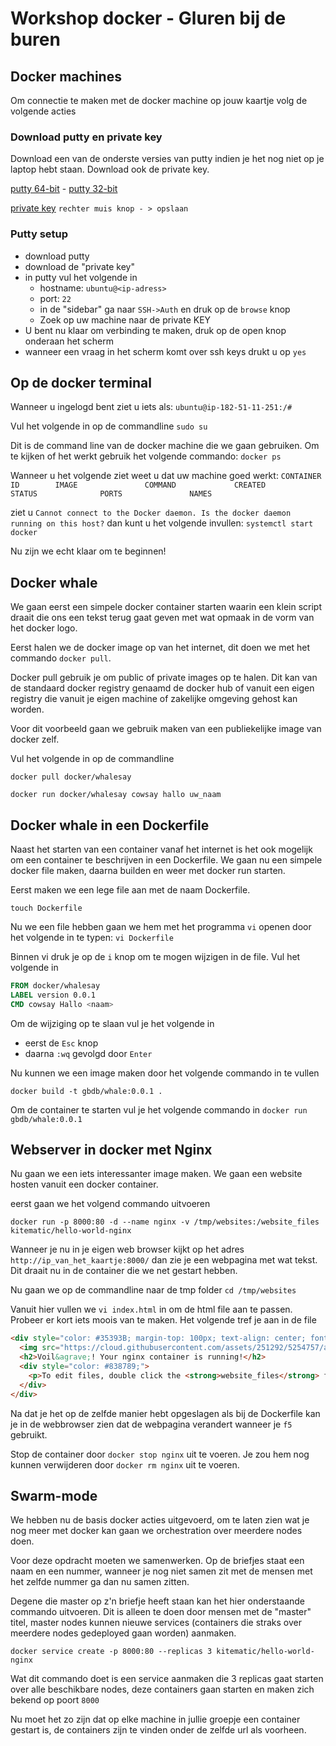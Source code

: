 # Workshop docker - Gluren bij de buren

## Docker machines

Om connectie te maken met de docker machine op jouw kaartje volg de volgende acties

### Download putty en private key

Download een van de onderste versies van putty indien je het nog niet op je laptop hebt staan. Download ook de private key.

[putty 64-bit](https://the.earth.li/~sgtatham/putty/latest/w64/putty-64bit-0.68-installer.msi) -
[putty 32-bit](https://the.earth.li/~sgtatham/putty/latest/w32/putty-0.68-installer.msi)

[private key](https://raw.githubusercontent.com/vincentfree/GlurenBijDeBuren/master/workshop_user1.ppk) `rechter muis knop - > opslaan`

### Putty setup

- download putty
- download de "private key"
- in putty vul het volgende in
  - hostname: `ubuntu@<ip-adress>`
  - port: `22`
  - in de "sidebar" ga naar `SSH->Auth` en druk op de `browse` knop
  - Zoek op uw machine naar de private KEY
- U bent nu klaar om verbinding te maken, druk op de open knop onderaan het scherm
- wanneer een vraag in het scherm komt over ssh keys drukt u op `yes`

## Op de docker terminal

Wanneer u ingelogd bent ziet u iets als: `ubuntu@ip-182-51-11-251:/#`

Vul het volgende in op de commandline `sudo su`

Dit is de command line van de docker machine die we gaan gebruiken.
Om te kijken of het werkt gebruik het volgende commando: `docker ps`

Wanneer u het volgende ziet weet u dat uw machine goed werkt: `CONTAINER ID        IMAGE               COMMAND             CREATED             STATUS              PORTS               NAMES`

ziet u `Cannot connect to the Docker daemon. Is the docker daemon running on this host?` dan kunt u het volgende invullen: `systemctl start docker`

Nu zijn we echt klaar om te beginnen!

## Docker whale

We gaan eerst een simpele docker container starten waarin een klein script draait die ons een tekst terug gaat geven met wat opmaak in de vorm van het docker logo.

Eerst halen we de docker image op van het internet, dit doen we met het commando `docker pull`.

Docker pull gebruik je om public of private images op te halen.
Dit kan van de standaard docker registry genaamd de docker hub of vanuit een eigen registry die vanuit je eigen machine of zakelijke omgeving gehost kan worden.

Voor dit voorbeeld gaan we gebruik maken van een publiekelijke image van docker zelf.

Vul het volgende in op de commandline

`docker pull docker/whalesay`

`docker run docker/whalesay cowsay hallo uw_naam`

## Docker whale in een Dockerfile

Naast het starten van een container vanaf het internet is het ook mogelijk om een container te beschrijven in een Dockerfile.
We gaan nu een simpele docker file maken, daarna builden en weer met docker run starten.

Eerst maken we een lege file aan met de naam Dockerfile.

`touch Dockerfile`

Nu we een file hebben gaan we hem met het programma `vi` openen door het volgende in te typen: `vi Dockerfile`

Binnen vi druk je op de `i` knop om te mogen wijzigen in de file. Vul het volgende in

```Dockerfile
FROM docker/whalesay
LABEL version 0.0.1
CMD cowsay Hallo <naam>
 ```

Om de wijziging op te slaan vul je het volgende in

- eerst de `Esc` knop
- daarna `:wq` gevolgd door `Enter`

Nu kunnen we een image maken door het volgende commando in te vullen

`docker build -t gbdb/whale:0.0.1 .`

Om de container te starten vul je het volgende commando in `docker run gbdb/whale:0.0.1`

## Webserver in docker met Nginx

Nu gaan we een iets interessanter image maken.
We gaan een website hosten vanuit een docker container.

eerst gaan we het volgend commando uitvoeren

`docker run -p 8000:80 -d --name nginx -v /tmp/websites:/website_files kitematic/hello-world-nginx`

Wanneer je nu in je eigen web browser kijkt op het adres `http://ip_van_het_kaartje:8000/`
dan zie je een webpagina met wat tekst. Dit draait nu in de container die we net gestart hebben.

Nu gaan we op de commandline naar de tmp folder `cd /tmp/websites`

Vanuit hier vullen we `vi index.html` in om de html file aan te passen.
Probeer er kort iets moois van te maken. Het volgende tref je aan in de file
```html
<div style="color: #35393B; margin-top: 100px; text-align: center; font-family: HelveticaNeue-Light, sans-serif;">
  <img src="https://cloud.githubusercontent.com/assets/251292/5254757/a08a277c-7981-11e4-9ec0-d49934859400.png">
  <h2>Voil&agrave;! Your nginx container is running!</h2>
  <div style="color: #838789;">
    <p>To edit files, double click the <strong>website_files</strong> folder in Kitematic and edit the <strong>index.html</strong> file.</p>
  </div>
</div>
```
Na dat je het op de zelfde manier hebt opgeslagen als bij de Dockerfile kan je in de webbrowser zien dat de webpagina verandert wanneer je `f5` gebruikt.

Stop de container door `docker stop nginx` uit te voeren.
Je zou hem nog kunnen verwijderen door `docker rm nginx` uit te voeren.

## Swarm-mode

We hebben nu de basis docker acties uitgevoerd, om te laten zien wat je nog meer met docker kan gaan we orchestration over meerdere nodes doen.

Voor deze opdracht moeten we samenwerken. Op de briefjes staat een naam en een nummer, wanneer je nog niet samen zit met de mensen met het zelfde nummer ga dan nu samen zitten.

Degene die master op z'n briefje heeft staan kan het hier onderstaande commando uitvoeren. Dit is alleen te doen door mensen met de "master" titel, master nodes kunnen nieuwe services (containers die straks over meerdere nodes gedeployed gaan worden) aanmaken.

`docker service create -p 8000:80 --replicas 3 kitematic/hello-world-nginx`

Wat dit commando doet is een service aanmaken die 3 replicas gaat starten over alle beschikbare nodes, deze containers gaan starten en maken zich bekend op poort `8000`

Nu moet het zo zijn dat op elke machine in jullie groepje een container gestart is, de containers zijn te vinden onder de zelfde url als voorheen.
